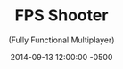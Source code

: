 ---
layout: none
date:   2014-09-13 12:00:00 -0500
categories: project
title:  "FPS Shooter"
subtitle: "(Fully Functional Multiplayer)"
description: "This is a basic multiplayer First Person Shooter game. It is one of the first 'fun' playable games that I have created."

url: https://sourceforge.net/projects/multiplayerfps-thelostisland/

buttons:
  - message: Download
    url: https://sourceforge.net/projects/multiplayerfps-thelostisland/files/

image: "FPS Shooter.PNG"

base-color: "#6E5338"
---